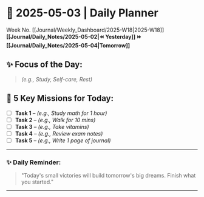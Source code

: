 # 🌼 **2025-05-03** | Daily Planner

Week No. [[Journal/Weekly_Dashboard/2025-W18|2025-W18]]
**[[Journal/Daily_Notes/2025-05-02|⏪ Yesterday]] ⏩ [[Journal/Daily_Notes/2025-05-04|Tomorrow]]**

## ✨ Focus of the Day:  
> *(e.g., Study, Self-care, Rest)*

## 🌸 5 Key Missions for Today:
- [ ] **Task 1** – *(e.g., Study math for 1 hour)*
- [ ] **Task 2** – *(e.g., Walk for 10 mins)*
- [ ] **Task 3** – *(e.g., Take vitamins)*
- [ ] **Task 4** – *(e.g., Review exam notes)*
- [ ] **Task 5** – *(e.g., Write 1 page of journal)*

---

### ✨ Daily Reminder:  
>"Today's small victories will build tomorrow's big dreams. Finish what you started."

---

